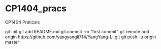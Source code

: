 # CP1404_pracs
CP1404 Praticals

git init
git add README.md
git commit -m "first commit"
git remote add origin https://github.com/yangyangli714/YangYang-Li.git
git push -u origin master
                
